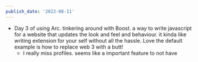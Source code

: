 ```yaml
---
publish_date: '2022-08-11'
---
```

- Day 3 of using Arc.
	tinkering around with Boost. a way to write javascript for a website that updates the look and feel and behaviour. it kinda like writing extension for your self without all the hassle. Love the default example is how to replace web 3 with a butt!
	- I really miss profiles. seems like a important feature to not have
